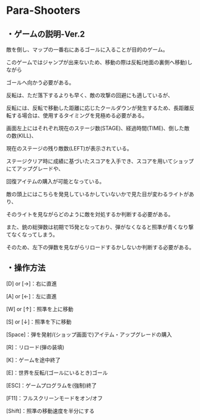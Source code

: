 # Para-Shooters
## ・ゲームの説明-Ver.2

敵を倒し、マップの一番右にあるゴールに入ることが目的のゲーム。

このゲームではジャンプが出来ないため、移動の際は反転(地面の裏側へ移動)しながら

ゴールへ向かう必要がある。

反転は、ただ落下するよりも早く、敵の攻撃の回避にも適しているが、

反転には、反転で移動した距離に応じたクールダウンが発生するため、長距離反転する場合は、使用するタイミングを見極める必要がある。

画面左上にはそれぞれ現在のステージ数(STAGE)、経過時間(TIME)、倒した敵の数(KILL)、

現在のステージの残り敵数(LEFT)が表示されている。

ステージクリア時に成績に基づいたスコアを入手でき、スコアを用いてショップにてアップグレードや、

回復アイテムの購入が可能となっている。

敵の頭上にはこちらを発見しているかしていないかで見た目が変わるライトがあり、

そのライトを見ながらどのように敵を対処するか判断する必要がある。

また、銃の総弾数は初期で15発となっており、弾がなくなると照準が青くなり撃てなくなってしまう。

そのため、左下の弾数を見ながらリロードするかしないか判断する必要がある。


## ・操作方法

[D] or [→]：右に直進

[A] or [←]：左に直進

[W] or [↑]：照準を上に移動

[S] or [↓]：照準を下に移動

[Space]：弾を発射/(ショップ画面で)アイテム・アップグレードの購入

[R]：リロード(弾の装填)

[K]：ゲームを途中終了

[E]：世界を反転/(ゴールにいるとき)ゴール

[T]: ショップの開閉

[Enter]: (リザルト画面から)次のステージへ進む

[ESC]：ゲームプログラムを(強制)終了

[F11]：フルスクリーンモードをオン/オフ

[Shift]：照準の移動速度を半分にする
